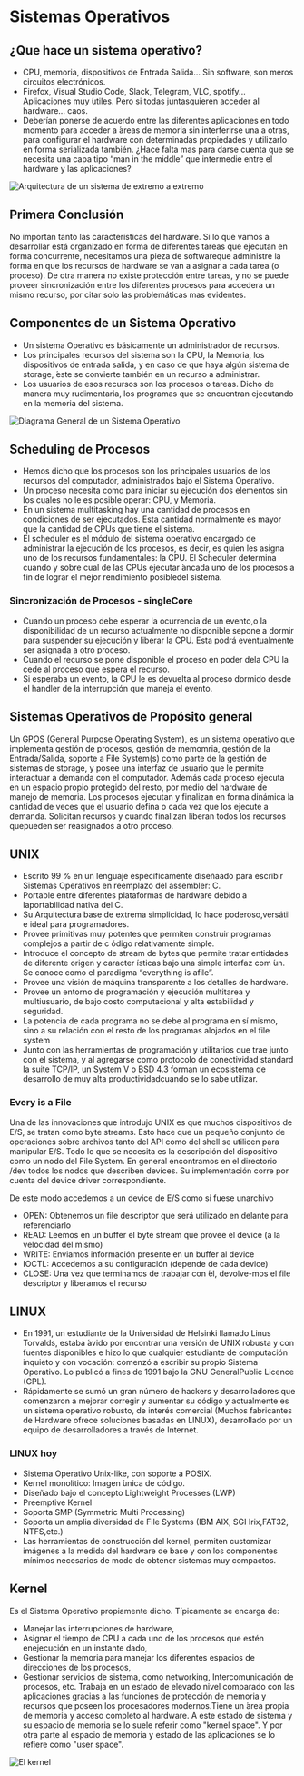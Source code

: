 # Sistemas Operativos

## ¿Que hace un sistema operativo?
- CPU, memoria, dispositivos de Entrada Salida... Sin software, son meros circuitos electrónicos.
- Firefox, Visual Studio Code, Slack, Telegram, VLC, spotify... Aplicaciones muy ́utiles. Pero si todas juntasquieren acceder al hardware... caos.
- Deberían ponerse de acuerdo entre las diferentes aplicaciones en todo momento para acceder a ́areas de memoria sin interferirse una a otras, para configurar el hardware con determinadas propiedades y utilizarlo en forma serializada también.
¿Hace falta mas para darse cuenta que se necesita una capa tipo “man in the middle” que intermedie entre el hardware y las aplicaciones?

![Arquitectura de un sistema de extremo a extremo](https://github.com/nmahnic/Sistemas-Operativos-2022/blob/master/apuntes/img/sistop1.png)

## Primera Conclusión
No importan tanto las características del hardware. Si lo que vamos a desarrollar está organizado en forma de diferentes tareas que ejecutan en forma concurrente, necesitamos una pieza de softwareque administre la forma en que los recursos de hardware se van a asignar a cada tarea (o proceso). De otra manera no existe protección entre tareas, y no se puede proveer sincronización entre los diferentes procesos para accedera un mismo recurso, por citar solo las problemáticas mas evidentes.


## Componentes de un Sistema Operativo
- Un sistema Operativo es básicamente un administrador de recursos.
- Los principales recursos del sistema son la CPU, la Memoria, los dispositivos de entrada salida, y en caso de que haya algún sistema de storage, ́este se convierte también en un recurso a administrar.
- Los usuarios de esos recursos son los procesos o tareas. Dicho de manera muy rudimentaria, los programas que se encuentran ejecutando en la memoria del sistema.

![Diagrama General de un Sistema Operativo](https://github.com/nmahnic/Sistemas-Operativos-2022/blob/master/apuntes/img/sistop2.png)


## Scheduling de Procesos
- Hemos dicho que los procesos son los principales usuarios de los recursos del computador, administrados bajo el Sistema Operativo.
- Un proceso necesita como para iniciar su ejecución dos elementos sin los cuales no le es posible operar: CPU, y Memoria.
- En un sistema multitasking hay una cantidad de procesos en condiciones de ser ejecutados. Esta cantidad normalmente es mayor que la cantidad de CPUs que tiene el sistema.
- El scheduler es el módulo del sistema operativo encargado de administrar la ejecución de los procesos, es decir, es quien les asigna uno de los recursos fundamentales: la CPU.
El Scheduler determina cuando y sobre cual de las CPUs ejecutar ́ancada uno de los procesos a fin de lograr el mejor rendimiento posibledel sistema.

### Sincronización de Procesos - singleCore
- Cuando un proceso debe esperar la ocurrencia de un evento,o la disponibilidad de un recurso actualmente no disponible sepone a dormir para suspender su ejecución y liberar la CPU. Esta podrá eventualmente ser asignada a otro proceso.
- Cuando el recurso se pone disponible el proceso en poder dela CPU la cede al proceso que espera el recurso. 
- Si esperaba un evento, la CPU le es devuelta al proceso dormido desde el handler de la interrupción que maneja el evento.


## Sistemas Operativos de Propósito general
Un GPOS (General Purpose Operating System), es un sistema operativo que implementa gestión de procesos, gestión de memomria, gestión de la Entrada/Salida, soporte a File System(s) como parte de la gestión de sistemas de storage, y posee una interfaz de usuario que le permite interactuar a demanda con el computador. Además cada proceso ejecuta en un espacio propio protegido del resto, por medio del hardware de manejo de memoria. Los procesos ejecutan y finalizan en forma dinámica la cantidad de veces que el usuario defina o cada vez que los ejecute a demanda. Solicitan recursos y cuando finalizan liberan todos los recursos quepueden ser reasignados a otro proceso.


## UNIX
- Escrito 99 % en un lenguaje específicamente diseñaado para escribir Sistemas Operativos en reemplazo del assembler: C.
- Portable entre diferentes plataformas de hardware debido a laportabilidad nativa del C.
- Su Arquitectura base de extrema simplicidad, lo hace poderoso,versátil e ideal para programadores.
- Provee primitivas muy potentes que permiten construir programas complejos a partir de c ódigo relativamente simple.
- Introduce el concepto de stream de bytes que permite tratar entidades de diferente origen y caracter ́ısticas bajo una simple interfaz com ́un. Se conoce como el paradigma “everything is afile”.
- Provee una visión de máquina transparente a los detalles de hardware.
- Provee un entorno de programación y ejecución multitarea y multiusuario, de bajo costo computacional y alta estabilidad y seguridad.
- La potencia de cada programa no se debe al programa en sí mismo, sino a su relación con el resto de los programas alojados en el file system
- Junto con las herramientas de programación y utilitarios que trae junto con el sistema, y al agregarse como protocolo de conectividad standard la suite TCP/IP, un System V o BSD 4.3 forman un ecosistema de desarrollo de muy alta productividadcuando se lo sabe utilizar.

### Every is a File
Una de las innovaciones que introdujo UNIX es que muchos dispositivos de E/S, se tratan como byte streams. Esto hace que un pequeño conjunto de operaciones sobre archivos tanto del API como del shell se utilicen para manipular E/S. Todo lo que se necesita es la descripción del dispositivo como un nodo del File System. 
En general encontramos en el directorio /dev todos los nodos que describen devices. Su implementación corre por cuenta del device driver correspondiente.

De este modo accedemos a un device de E/S como si fuese unarchivo
- OPEN: Obtenemos un file descriptor que será utilizado en delante para referenciarlo
- READ: Leemos en un buffer el byte stream que provee el device (a la velocidad del mismo)
- WRITE: Enviamos información presente en un buffer al device
- IOCTL: Accedemos a su configuración (depende de cada device)
- CLOSE: Una vez que terminamos de trabajar con ́el, devolve-mos el file descriptor y liberamos el recurso


## LINUX
- En 1991, un estudiante de la Universidad de Helsinki llamado Linus Torvalds, estaba ́avido por encontrar una versión de UNIX robusta y con fuentes disponibles e hizo lo que cualquier estudiante de computación inquieto y con vocación: comenzó a escribir su propio Sistema Operativo. Lo publicó a fines de 1991 bajo la GNU GeneralPublic Licence (GPL).
- Rápidamente se sumó un gran número de hackers y desarrolladores que comenzaron a mejorar corregir y aumentar su código y actualmente es un sistema operativo robusto, de interés comercial (Muchos fabricantes de Hardware ofrece soluciones basadas en LINUX), desarrollado por un equipo de desarrolladores a través de Internet.


### LINUX hoy
- Sistema Operativo Unix-like, con soporte a POSIX.
- Kernel monolítico: Imagen ́unica de código.
- Diseñado bajo el concepto Lightweight Processes (LWP)
- Preemptive Kernel
- Soporta SMP (Symmetric Multi Processing)
- Soporta un amplia diversidad de File Systems (IBM AIX, SGI Irix,FAT32, NTFS,etc.)
- Las herramientas de construcción del kernel, permiten customizar imágenes a la medida del hardware de base y con los componentes mínimos necesarios de modo de obtener sistemas muy compactos.

## Kernel
Es el Sistema Operativo propiamente dicho. Típicamente se encarga de: 
- Manejar las interrupciones de hardware, 
- Asignar el tiempo de CPU a cada uno de los procesos que estén enejecución en un instante dado, 
- Gestionar la memoria para manejar los diferentes espacios de direcciones de los procesos, 
- Gestionar servicios de sistema, como networking, Intercomunicación de procesos, etc.
Trabaja en un estado de elevado nivel comparado con las aplicaciones gracias a las funciones de protección de memoria y recursos que poseen los procesadores modernos.Tiene un ́area propia de memoria y acceso completo al hardware. A este estado de sistema y su espacio de memoria se lo suele referir como "kernel space". Y por otra parte al espacio de memoria y estado de las aplicaciones se lo refiere como "user space".

![El kernel](https://github.com/nmahnic/Sistemas-Operativos-2022/blob/master/apuntes/img/sistop3.png)